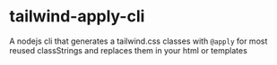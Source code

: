 # tailwind-apply-cli

A nodejs cli that generates a tailwind.css classes with `@apply` for most reused classStrings and replaces them in your html or templates

